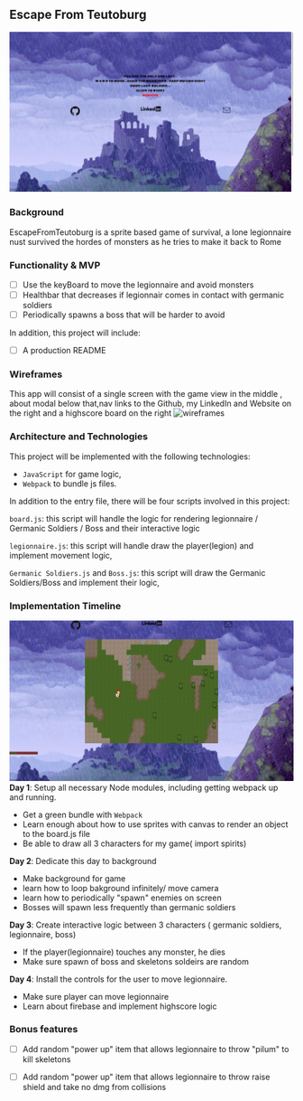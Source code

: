 ## Escape From Teutoburg

![](images/ReadME/Main.png)


### Background

EscapeFromTeutoburg is a sprite based game of survival, a lone legionnaire nust survived the hordes of monsters as he tries to make it back to Rome


### Functionality & MVP  

- [ ] Use the keyBoard to move the legionnaire and avoid monsters 
- [ ] Healthbar that decreases if legionnair comes in contact with germanic soldiers
- [ ] Periodically spawns a boss that will be harder to avoid

In addition, this project will include:

- [ ] A production README

### Wireframes

This app will consist of a single screen with the game view in the middle , about modal below that,nav links to the Github, my LinkedIn and Website on the right and a highscore board on the right 
![wireframes](https://wireframe.cc/cmnz1M)


### Architecture and Technologies

This project will be implemented with the following technologies:

- `JavaScript` for game logic,
- `Webpack` to bundle js files.

In addition to the entry file, there will be four scripts involved in this project:

`board.js`: this script will handle the logic for rendering legionnaire / Germanic Soldiers / Boss and their interactive logic

`legionnaire.js`: this script will handle draw the player(legion) and implement movement logic,

`Germanic Soldiers.js` and `Boss.js`: this script will draw the Germanic Soldiers/Boss and implement their logic,

### Implementation Timeline
![](images/ReadME/skeleton.png)
**Day 1**: Setup all necessary Node modules, including getting webpack up and running.

- Get a green bundle with `Webpack`
- Learn enough about how to use sprites with canvas to render an object to the board.js file
- Be able to draw all 3 characters for my game( import spirits)

**Day 2**: Dedicate this day to background

- Make background for game
- learn how to loop bakground infinitely/ move camera
- learn how to periodically "spawn" enemies on screen 
- Bosses will spawn less frequently than germanic soldiers

**Day 3**: Create interactive logic between 3 characters ( germanic soldiers, legionnaire, boss)
- If the player(legionnaire) touches any monster, he dies 
- Make sure spawn of boss and skeletons soldeirs are random

**Day 4**: Install the controls for the user to move legionnaire.
- Make sure player can move legionnaire
- Learn about firebase and implement highscore logic

### Bonus features


- [ ] Add random "power up" item that allows legionnaire to throw "pilum" to kill skeletons
- [ ] Add random "power up" item that allows legionnaire to throw raise shield and take no dmg from collisions


